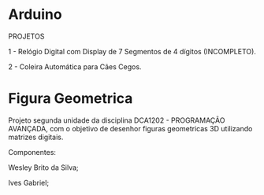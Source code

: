 # Arduino

PROJETOS

1 - Relógio Digital com Display de 7 Segmentos de 4 dígitos (INCOMPLETO).

2 - Coleira Automática para Cães Cegos.

# Figura Geometrica

Projeto segunda unidade da disciplina DCA1202 - PROGRAMAÇÃO AVANÇADA, com o objetivo de desenhor figuras geometricas 3D utilizando matrizes digitais.

Componentes:

Wesley Brito da Silva; 

Ives Gabriel;
